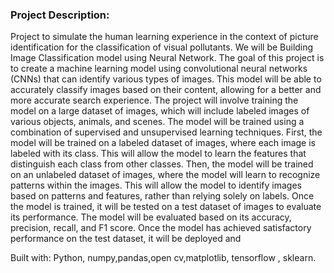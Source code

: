 <h3>Project Description:</h3>
Project to simulate the human learning experience in the context of picture identification for the classification of visual pollutants. 
We will be Building Image Classification model using Neural Network.  
The goal of this project is to create a machine learning model using convolutional neural networks (CNNs) that can identify various types of images. This model will be able to accurately classify images based on their content, allowing for a better and more accurate search experience. The project will involve training the model on a large dataset of images, which will include labeled images of various objects, animals, and scenes. The model will be trained using a combination of supervised and unsupervised learning techniques. First, the model will be trained on a labeled dataset of images, where each image is labeled with its class. This will allow the model to learn the features that distinguish each class from other classes. Then, the model will be trained on an unlabeled dataset of images, where the model will learn to recognize patterns within the images. This will allow the model to identify images based on patterns and features, rather than relying solely on labels. Once the model is trained, it will be tested on a test dataset of images to evaluate its performance. The model will be evaluated based on its accuracy, precision, recall, and F1 score. Once the model has achieved satisfactory performance on the test dataset, it will be deployed and

Built with: Python, numpy,pandas,open cv,matplotlib, tensorflow , sklearn.

